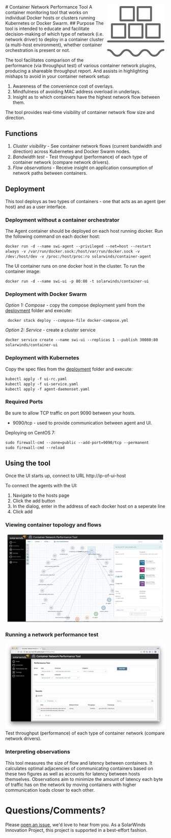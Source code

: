 <img align="right" src="docs/cnpt%20logo.png">
# Container Network Performance Tool
A container monitoring tool that works on individual Docker hosts or clusters running Kubernetes or Docker Swarm.
## Purpose
The tool is intended to educate and facilitate decision-making of which type of network (i.e. network driver) to deploy in a container cluster (a multi-host environment), whether container orchestration is present or not. 

The tool facilitates comparison of the performance (via throughput test) of various container network plugins, producing a shareable throughput report. And assists in highlighting mishaps to avoid in your container network setup:
 1. Awareness of the convenience cost of overlays.
 2. Mindfulness of avoiding MAC address overload in underlays.
 3. Insight as to which containers have the highest network flow between them.

The tool provides real-time visibility of container network flow size and direction.

## Functions
1. _Cluster visibility_ - See container network flows (current bandwidth and direction) across Kubernetes and Docker Swarm nodes.
2. _Bandwidth test_ - Test throughput (performance) of each type of container network (compare network drivers).
3. _Flow observations_ - Receive insight on application consumption of network paths between containers.

## Deployment
This tool deploys as two types of containers - one that acts as an agent (per host) and as a user interface.

### Deployment without a container orchestrator
The Agent container should be deployed on each host running docker. Run the following command on each docker host:

```
docker run -d --name swi-agent --privileged --net=host --restart always -v /var/run/docker.sock:/host/var/run/docker.sock -v /dev:/host/dev -v /proc:/host/proc:ro solarwinds/container-agent
```

The UI container runs on one docker host in the cluster.  To run the container image:

```
docker run -d --name swi-ui -p 80:80 -t solarwinds/container-ui
```
### Deployment with Docker Swarm
*Option 1: Compose* - copy the compose deployment yaml from the [deployment](deployment) folder and execute:
 
```
 docker stack deploy --compose-file docker-compose.yml
 ```
*Option 2: Service* - create a cluster service
```
docker service create --name swi-ui --replicas 1 --publish 30080:80 solarwinds/container-ui
```

### Deployment with Kubernetes
Copy the spec files from the [deployment](deployment) folder and execute:
```
kubectl apply -f ui-rc.yaml
kubectl apply -f ui-service.yaml
kubectl apply -f agent-daemonset.yaml
```

### Required Ports
Be sure to allow TCP traffic on port 9090 between your hosts. 
* 9090/tcp - used to provide communication between agent and UI.

Deploying on CentOS 7:
```
sudo firewall-cmd --zone=public --add-port=9090/tcp --permanent
sudo firewall-cmd --reload
```

## Using the tool
Once the UI starts up, connect to URL http://ip-of-ui-host 

To connect the agents with the UI:

1. Navigate to the hosts page
2. Click the add button
3. In the dialog, enter in the address of each docker host on a seperate line
4. Click add

### Viewing container topology and flows
<img src="docs/cmon-topology.png" width="800" />

### Running a network performance test
<img src="docs/network-performance-test.png" width="800" />
Test throughput (performance) of each type of container network (compare network drivers).

### Interpreting observations
This tool measures the size of flow and latency between containers. It calculates optimal adjacencies of communicating containers based on these two figures as well as accounts for latency between hosts themselves. Observations aim to minimize the amount of latency each byte of traffic has on the network by moving containers with higher communication loads closer to each other.

# Questions/Comments?
Please [open an issue](https://github.com/solarwinds/containers/issues/new), we'd love to hear from you. As a SolarWinds Innovation Project, this project is supported in a best-effort fashion.
